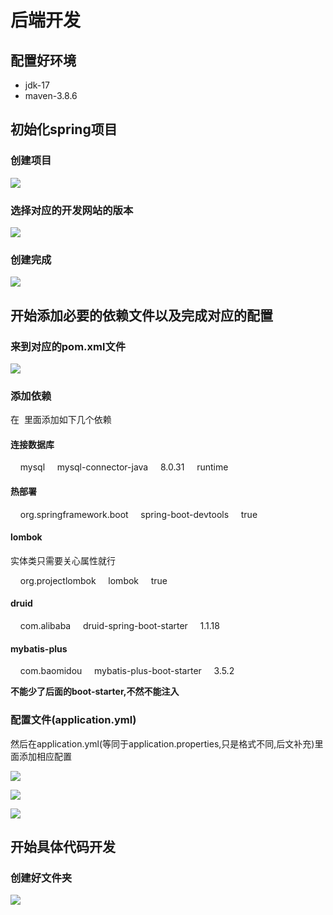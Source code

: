 # 后端开发
配置好环境
-----

*   jdk-17
*   maven-3.8.6

初始化spring项目
-----------

### 创建项目

![](%E5%90%8E%E7%AB%AF%E5%BC%80%E5%8F%91/image.png)

### 选择对应的开发网站的版本

![](%E5%90%8E%E7%AB%AF%E5%BC%80%E5%8F%91/1_image.png)

### 创建完成

![](%E5%90%8E%E7%AB%AF%E5%BC%80%E5%8F%91/2_image.png)

开始添加必要的依赖文件以及完成对应的配置
--------------------

### 来到对应的pom.xml文件

![](%E5%90%8E%E7%AB%AF%E5%BC%80%E5%8F%91/3_image.png)

### 添加依赖

在<dependencies>  </dependencies>里面添加如下几个依赖

#### 连接数据库

<!--  连接数据库  -->  
<dependency>  
    <groupId>mysql</groupId>  
    <artifactId>mysql-connector-java</artifactId>  
    <version>8.0.31</version>  
    <scope>runtime</scope>  
</dependency>

#### 热部署

<!--    热部署    -->  
<dependency>  
    <groupId>org.springframework.boot</groupId>  
    <artifactId>spring-boot-devtools</artifactId>  
    <optional>true</optional>  
</dependency>

#### lombok

实体类只需要关心属性就行

<!--   lombok,实体类只需要关心属性就行     -->  
<dependency>  
    <groupId>org.projectlombok</groupId>  
    <artifactId>lombok</artifactId>  
    <optional>true</optional>  
</dependency>

#### druid

<!--   druid连接池     -->  
<dependency>  
    <groupId>com.alibaba</groupId>  
    <artifactId>druid-spring-boot-starter</artifactId>  
    <version>1.1.18</version>  
</dependency>

#### mybatis-plus

<!--    mybatis-plus    -->  
<dependency>  
    <groupId>com.baomidou</groupId>  
    <artifactId>mybatis-plus-boot-starter</artifactId>  
    <version>3.5.2</version>  
</dependency>

**不能少了后面的boot-starter,不然不能注入**

### 配置文件(application.yml)

然后在application.yml(等同于application.properties,只是格式不同,后文补充)里面添加相应配置

![](%E5%90%8E%E7%AB%AF%E5%BC%80%E5%8F%91/4_image.png)

![](%E5%90%8E%E7%AB%AF%E5%BC%80%E5%8F%91/6_image.png)

![](%E5%90%8E%E7%AB%AF%E5%BC%80%E5%8F%91/7_image.png)

开始具体代码开发
--------

### 创建好文件夹

![](%E5%90%8E%E7%AB%AF%E5%BC%80%E5%8F%91/5_image.png)